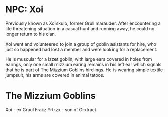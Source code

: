 # NPC: Xoi

Previously known as Xoiskulb, former Grull marauder. After encountering a life
threatening situation in a casual hunt and running away, he could no longer
return to his clan.

Xoi went and volunteered to join a group of goblin asistants for hire, who just
so happened had lost a member and were looking for a replacement.

He is muscular for a Izzet goblin, with large ears covered in holes from
earings, only one small mizzium earing remains in his left ear which signals
that he is part of The Mizzium Goblins hirelings. He is wearing simple textile
jumpsuit, his arms are covered in animal tatoos.

# The Mizzium Goblins

Xoi - ex Gruul
Frakz
Yrtrzx - son of Grxtract
